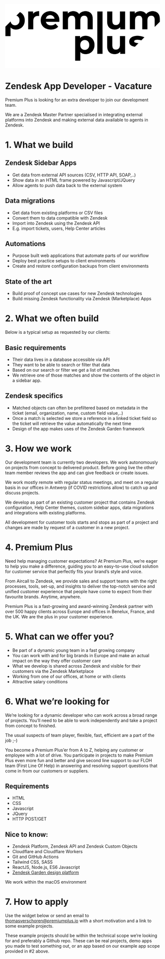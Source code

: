 ![](logo_black.png)

# Zendesk App Developer - Vacature

Premium Plus is looking for an extra developer to join our development team.

We are a Zendesk Master Partner specialised in integrating external platforms into Zendesk and making external data available to agents in Zendesk.

# 1. What we build
## Zendesk Sidebar Apps
- Get data from external API sources (CSV, HTTP API, SOAP,..)
- Show data in an HTML frame powered by Javascript/JQuery
- Allow agents to push data back to the external system

## Data migrations
- Get data from existing platforms or CSV files
- Convert them to data compatible with Zendesk
- Import into Zendesk using the Zendesk API
- E.g. import tickets, users, Help Center articles

## Automations
- Purpose built web applications that automate parts of our workflow
- Deploy best practice setups to client environments
- Create and restore configuration backups from client environments

## State of the art
- Build proof of concept use cases for new Zendesk technologies
- Build missing Zendesk functionality via Zendesk (Marketplace) Apps

# 2. What we often build
Below is a typical setup as requested by our clients:

## Basic requirements
- Their data lives in a database accessible via API
- They want to be able to search or filter that data
- Based on our search or filter we get a list of matches
- We retrieve one of those matches and show the contents of the object in a sidebar app.

## Zendesk specifics
- Matched objects can often be prefiltered based on metadata in the ticket (email, organization, name, custom field value,..)
- Once a match is selected we store a reference in a linked ticket field so the ticket will retrieve the value automatically the next time
- Design of the app makes uses of the Zendesk Garden framework

# 3. How we work
Our development team is currently two developers. We work autonomously on projects from concept to delivered product. Before going live the other team member reviews the app and can give feedback or create issues.

We work mostly remote with regular status meetings, and meet on a regular basis in our offices in Antwerp (if COVID restrictions allow) to catch up and discuss projects.

We develop as part of an existing customer project that contains Zendesk configuration, Help Center themes, custom sidebar apps, data migrations and integrations with existing platforms.

All development for customer tools starts and stops as part of a project and changes are made by request of a customer in a new project.

# 4. Premium Plus
Need help managing customer expectations? At Premium Plus, we’re eager to help you make a difference, guiding you to an easy-to-use cloud solution for customer service that perfectly fits your brand’s style and voice.

From Aircall to Zendesk, we provide sales and support teams with the right processes, tools, set-up, and insights to deliver the top-notch service and unified customer experience that people have come to expect from their favourite brands. Anytime, anywhere. 

Premium Plus is a fast-growing and award-winning Zendesk partner with over 500 happy clients across Europe and offices in Benelux, France, and the UK. We are the plus in your customer experience.

# 5. What can we offer you?
- Be part of a dynamic young team in a fast growing company
- You can work with and for big brands in Europe and make an actual impact on the way they offer customer care
- What we develop is shared across Zendesk and visible for their customers via the Zendesk Marketplace
- Working from one of our offices, at home or with clients 
- Attractive salary conditions

# 6. What we’re looking for
We’re looking for a dynamic developer who can work across a broad range of projects. You’ll need to be able to work independently and take a project from concept to finished.

The usual suspects of team player, flexible, fast, efficient are a part of the job ;-)

You become a Premium Plus’er from A to Z, helping any customer or employee with a lot of drive.
You participate in projects to make Premium Plus even more fun and better and give second line support to our FLOH team (First Line Of Help) in answering and resolving support questions that come in from our customers or suppliers.

## Requirements
- HTML
- CSS
- Javascript
- JQuery
- HTTP POST/GET

## Nice to know:
- Zendesk Platform, Zendesk API and Zendesk Custom Objects
- Cloudflare and Cloudflare Workers
- Git and GitHub Actions
- Tailwind CSS, SASS
- ReactJS, Node.js, ES6 Javascript
- [Zendesk Garden design platform](https://garden.zendesk.com)

We work within the macOS environment

# 7. How to apply
Use the widget below or send an email to [thomasverschoren@premiumplus.io](mailto:thomasverschoren@premiumplus.io) with a short motivation and a link to some example projects.

These example projects should be within the technical scope we’re looking for and preferably a Github repo. 
These can be real projects, demo apps you made to test something out, or an app based on our example app scope provided in #2 above.
